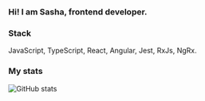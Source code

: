 ### Hi! I am Sasha, frontend developer.


### Stack
JavaScript, TypeScript, React, Angular, Jest, RxJs, NgRx.

### My stats

![GitHub stats](https://github-readme-stats.vercel.app/api?username=aleksandrabab&show_icons=true&theme=dracula) 





